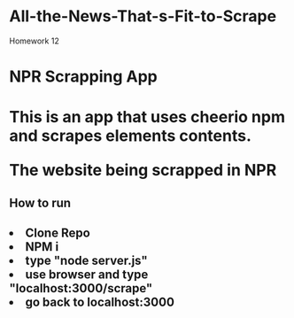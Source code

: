 # All-the-News-That-s-Fit-to-Scrape
Homework 12

<h1>NPR Scrapping App<h1>
<p>This is an app that uses cheerio npm and scrapes elements contents.<p>
<p>The website being scrapped in NPR<p>

<h2>How to run<h2>

<li>Clone Repo
<li>NPM i
<li>type "node server.js"
<li>use browser and type "localhost:3000/scrape"
<li>go back to localhost:3000
